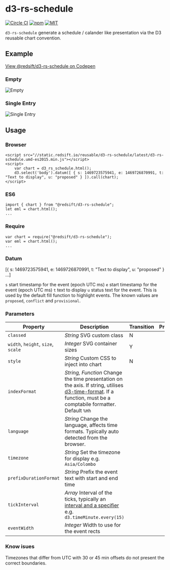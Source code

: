 # d3-rs-schedule

[![Circle CI](https://img.shields.io/circleci/project/redsift/d3-rs-schedule.svg?style=flat-square)](https://circleci.com/gh/redsift/d3-rs-schedule)
[![npm](https://img.shields.io/npm/v/@redsift/d3-rs-schedule.svg?style=flat-square)](https://www.npmjs.com/package/@redsift/d3-rs-schedule)
[![MIT](https://img.shields.io/badge/license-MIT-blue.svg?style=flat-square)](https://raw.githubusercontent.com/redsift/d3-rs-schedule/master/LICENSE)

`d3-rs-schedule` generate a schedule / calander like presentation via the D3 reusable chart convention.

## Example

[View @redsift/d3-rs-schedule on Codepen](http://codepen.io/rahulpowar/pen/rWmgde)

### Empty

![Empty](https://bricks.redsift.cloud/reusable/d3-rs-schedule.svg])


### Single Entry

![Single Entry](https://bricks.redsift.cloud/reusable/d3-rs-schedule.svg?_datum=[{%22s%22:1469723575941,%22e%22:1469726870991,%22t%22:%22Initial%20Event%22},{%22s%22:1469723575941,%22e%22:1469729870991,%22t%22:%22Event%20Two%22,%22u%22:%22proposed%22}]&prefixDurationFormat=%25H:%25M)

## Usage

### Browser
	
	<script src="//static.redsift.io/reusable/d3-rs-schedule/latest/d3-rs-schedule.umd-es2015.min.js"></script>
	<script>
		var chart = d3_rs_schedule.html();
		d3.select('body').datum([ { s: 1469723575941, e: 1469726870991, t: "Text to display", u: "proposed" } ]).call(chart);
	</script>

### ES6

	import { chart } from "@redsift/d3-rs-schedule";
	let eml = chart.html();
	...
	
### Require

	var chart = require("@redsift/d3-rs-schedule");
	var eml = chart.html();
	...

### Datum

[{ s: 1469723575941, e: 1469726870991, t: "Text to display", u: "proposed" } ...]

`s` start timestamp for the event (epoch UTC ms)
`e` start timestamp for the event (epoch UTC ms)
`t` text to display
`u` status text for the event. This is used by the default fill function to highlight events. The known values are `proposed`, `conflict` and `provisional`.

### Parameters

Property|Description|Transition|Preview
----|-----------|----------|-------
`classed`|*String* SVG custom class|N
`width`, `height`, `size`, `scale`|*Integer* SVG container sizes|Y
`style`|*String* Custom CSS to inject into chart|N
`indexFormat`|*String, Function* Change the time presentation on the axis. If string, utilises [d3-time-format](https://github.com/d3/d3-time-format#locale_format). If a function, must be a comptabile formatter. Default `%Hh`
`language`|*String* Change the language, affects time formats. Typically auto detected from the browser.
`timezone`|*String* Set the timezone for display e.g. `Asia/Colombo`
`prefixDurationFormat`|*String* Prefix the event text with start and end time
`tickInterval`|*Array* Interval of the ticks, typically an [interval and a specifier](https://github.com/d3/d3-axis#axis_ticks) e.g. `d3.timeMinute.every(15)`
`eventWidth`|*Integer* Width to use for the event rects

### Know isues

Timezones that differ from UTC with 30 or 45 min offsets do not present the correct boundaries.